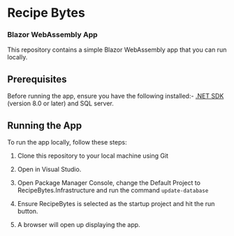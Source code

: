 # Recipe Bytes

### Blazor WebAssembly App

This repository contains a simple Blazor WebAssembly app that you can run locally.


## Prerequisites

Before running the app, ensure you have the following installed:- [.NET SDK](https://dotnet.microsoft.com/download) (version 8.0 or later) and SQL server.


## Running the App

To run the app locally, follow these steps:

1. Clone this repository to your local machine using Git

2. Open in Visual Studio.

3. Open Package Manager Console, change the Default Project to RecipeBytes.Infrastructure and run the command `update-database`

4. Ensure RecipeBytes is selected as the startup project and hit the run button.

5. A browser will open up displaying the app.

